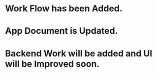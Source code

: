 # Work Flow has been Added.
# App Document is Updated.
# Backend Work will be added and UI will be Improved soon.
